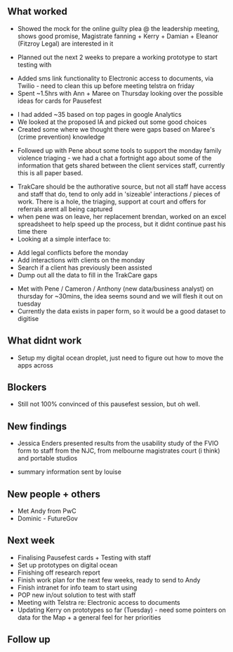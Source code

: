 ## What worked
* Showed the mock for the online guilty plea @ the leadership meeting, shows good promise, Magistrate fanning + Kerry + Damian + Eleanor (Fitzroy Legal) are interested in it
 - Planned out the next 2 weeks to prepare a working prototype to start testing with
* Added sms link functionality to Electronic access to documents, via Twilio - need to clean this up before meeting telstra on friday
* Spent ~1.5hrs with Ann + Maree on Thursday looking over the possible ideas for cards for Pausefest
 - I had added ~35 based on top pages in google Analytics
 - We looked at the proposed IA and picked out some good choices
 - Created some where we thought there were gaps based on Maree's (crime prevention) knowledge
* Followed up with Pene about some tools to support the monday family violence triaging - we had a chat a fortnight ago about some of the information that gets shared between the client services staff, currently this is all paper based.
 - TrakCare should be the authorative source, but not all staff have access and staff that do, tend to only add in 'sizeable' interactions / pieces of work. There is a hole, the triaging, support at court and offers for referrals arent all being captured
 - when pene was on leave, her replacement brendan, worked on an excel spreadsheet to help speed up the process, but it didnt continue past his time there
 - Looking at a simple interface to:
  + Add legal conflicts before the monday
  + Add interactions with clients on the monday
  + Search if a client has previously been assisted
  + Dump out all the data to fill in the TrakCare gaps
 - Met with Pene / Cameron / Anthony (new data/business analyst)   on thursday for ~30mins, the idea seems sound and we will flesh it out on tuesday
 - Currently the data exists in paper form, so it would be a good dataset to digitise

## What didnt work
* Setup my digital ocean droplet, just need to figure out how to move the apps across

## Blockers
* Still not 100% convinced of this pausefest session, but oh well.

## New findings
* Jessica Enders presented results from the usability study of the FVIO form to staff from the NJC, from melbourne magistrates court (i think) and portable studios
 - summary information sent by louise

## New people + others
* Met Andy from PwC
* Dominic - FutureGov

## Next week
* Finalising Pausefest cards + Testing with staff
* Set up prototypes on digital ocean
* Finishing off research report
* Finish work plan for the next few weeks, ready to send to Andy
* Finish intranet for info team to start using
* POP new in/out solution to test with staff
* Meeting with Telstra re: Electronic access to documents
* Updating Kerry on prototypes so far (Tuesday) - need some pointers on data for the Map + a general feel for her priorities

## Follow up
